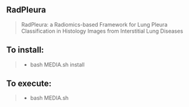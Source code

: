## RadPleura
>RadPleura: a Radiomics-based Framework for Lung Pleura Classification in Histology Images from Interstitial Lung Diseases

## To install:
>* bash MEDIA.sh install

## To execute:
>* bash MEDIA.sh 
